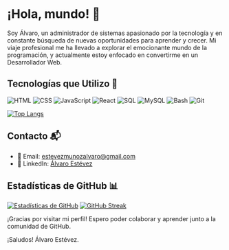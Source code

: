# ¡Hola, mundo! 👋

Soy Álvaro, un administrador de sistemas apasionado por la tecnología y en constante búsqueda de nuevas oportunidades para aprender y crecer. Mi viaje profesional me ha llevado a explorar el emocionante mundo de la programación, y actualmente estoy enfocado en convertirme en un Desarrollador Web.

## Tecnologías que Utilizo 🚀

![HTML](https://img.icons8.com/color/48/000000/html-5--v1.png)
![CSS](https://img.icons8.com/color/48/000000/css3.png)
![JavaScript](https://img.icons8.com/color/48/000000/javascript--v1.png)
![React](https://img.icons8.com/color/48/000000/react-native.png)
![SQL](https://img.icons8.com/color/48/000000/sql.png)
![MySQL](https://img.icons8.com/color/48/000000/mysql.png)
![Bash](https://img.icons8.com/color/48/000000/console.png)
![Git](https://img.icons8.com/color/48/000000/git.png)

[![Top Langs](https://github-readme-stats.vercel.app/api/top-langs/?username=alvaroem17)](https://github.com/anuraghazra/github-readme-stats)


## Contacto 📬

- 📧 Email: estevezmunozalvaro@gmail.com
- 💼 LinkedIn: [Álvaro Estévez](www.linkedin.com/in/álvaro-estévez-muñoz-99484b215)

## Estadísticas de GitHub 📊

[![Estadísticas de GitHub](https://github-readme-stats.vercel.app/api?username=alvaroem17&theme=dark)](https://github.com/anuraghazra/github-readme-stats)
[![GitHub Streak](https://streak-stats.demolab.com?user=alvaroem17&theme=dark)](https://git.io/streak-stats)

¡Gracias por visitar mi perfil! Espero poder colaborar y aprender junto a la comunidad de GitHub.

¡Saludos!
Álvaro Estévez.

